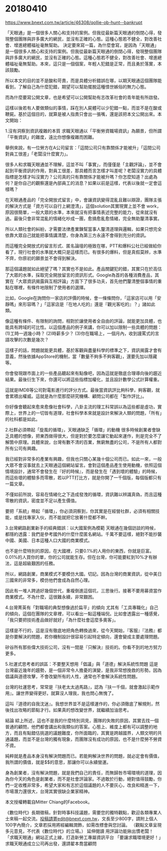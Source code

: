 # 20180410

https://www.bnext.com.tw/article/46308/qollie-ob-hunt--bankrupt

「天眼通」是一個很多人關心和支持的案例。但我從最新篇天眼通的倒閉心得，發現整個團隊與許多廣大的網民，並沒有正確的心態。這種心態若不健全，對改善社會、增進總體福祉毫無幫助。
決定要來寫一篇，為什麼會寫，是因為「天眼通」是一個很多人關心和支持的案例。但我從最新篇天眼通的倒閉心得，發現整個團隊與許多廣大的網民，並沒有正確的心態。這種心態若不健全，對改善社會、增進總體福祉毫無幫助。本來，這只是一個個案，年輕人犯錯是正常，而且勇於落實，本該鼓勵。

所以本文的目的並不是酸和苛責，而是具體分析錯誤在哪，以期天眼通這個團隊能看到，了解自己為什麼犯錯，期望可以幫助擺脫這種憤世嫉俗的無力心態。

而為什麼要寫公開文章，也是希望可以公開幫助有志改革社會的青年能有所啟發。

這樣以後若有人要做類似的事情，踩在別人屍體可以少犯錯一點，而並不是在酸或鞭屍。基於這個目的，就算是被人指責只會出一張嘴，還是該把本文公開出來。本文開始：

1.沒有洞察到資訊複雜的本質
求職天眼通以「平衡勞資職場資訊」為願景，但所謂「平衡資訊」的難度，遠比你想像複雜而困難。

舉例來說，有一位勞方在A公司留言：「這間公司只有靠關係才能被升」「這間公司對員工很差」「老闆沒什麼實力」。

很多人和求職天眼通並不理解，這並不叫「事實」，而僅僅是「主觀評論」，並不會起到平衡資訊的作用，對員工很差，那具體而言怎樣才叫差呢？老闆沒實力的具體指標是怎樣才叫沒實力？公司真的只有靠關係才能被升嗎？你怎麼知道？出處為何？是你自己的觀察還是內部員工的消息？如果以前是這樣，代表以後就一定會這樣嗎？

在天眼通產品的「完全開放式留言」中，會讓資訊變得混亂且難以辯證，團隊主張的解決方式是「資方可以自行上網澄清」，這個solution其實現實上並不會 work，原因很簡單，一般大眾的水準，本來就沒有把事情表述完整的能力，從來就沒有過。最後只會非常混亂的情緒化吵成一團，愈搞愈亂愈情緒，完全無助釐清事實。

所以人類社會的糾紛，才需要法律產業鍊幫當事人釐清道理與邏輯，如果只想完全依靠大眾自己就能把事情講清楚，你身為第三方永遠不會得到充分的資訊。

而這種完全開放式的留言形式、匿名論壇的極致在哪，PTT和爆料公社已經做給你看了，現行社會的水準就大概只是這樣而已。有很多的爆料，但是真假莫辨，水準不齊，你原初的願景並不會得到解決。

那這個議題就如此絕望了嗎？其實也不是如此。產品關鍵犯的錯，其實只在於高估了大眾的水準，採取完全開放留言的資訊形式。Google為首的各種消費產品，其實在「大眾資訊揭露與互相評論」方面下了很多功夫，首先他們釐清整個事情的重點在哪裡，有條件地限制了使用者的選擇。

比如，Google在詢問你一家店的評價的時候，會一條條問你，「這家店可以用「安靜嗎」來形容嗎？」「這家店是『在地人吃的』還是『觀光客吃的』？」諸如此類。

像這種有條件、有限制的詢問，相對於讓使用者全自由的評論，就能更加具體，也能具有跨域的可比性。以這個產品的例子來講，你可以加以限制一些具體的問題：
(1)工時一週幾小時？
(2)時薪多少？
(3)你在職場上，一個月內，收到謾罵式的言語攻擊的次數是幾次？

這樣子的話，問題就能更具體，基於客觀與盡量科學的標準之下，資訊揭露才會有意義，然後依據AppStore的機制，當「數量不夠多不夠客觀」，還要先加以隱藏等。

你會發現跟市面上的一些產品聽起來有點像吧，因為這就是徹底合理導向後的趨近結果。最後衍生下來，你還可以將這些指標加權化，並且設計數學公式計算權重。

這就是IMDB等公司對電影進行的評分方式。最後當資訊評比夠科學，夠客觀，就會累積出權威。這就是為什麼那麼研究機構、顧問公司都在「製作評比」。

你好像會聽起來愈來愈像社會科學，八卦主流的理工科常誤以為這些都是虛功，實際上，世界上的一切皆有道理，社會科學本來就是設計來解決人類的問題，「所有」的社科都是如此。

2.社群必須帶起「旋風的循環」，天眼通缺乏「循環」的動機
很多時候創業者會缺乏具體的想像，把東西做得很大，但是對於要怎麼讓它動起來運作，則是完全不了解箇中原理。具體來說，台灣有數不清的百業，無窮無盡的公司，不是所有人都對所有公司有興趣。

我已經對非常多的產業有興趣，但我也只關心某幾十個公司而已。如此一來，一般大眾不會沒事就去上天眼通這個網站留言。會對這個產品產生使用動機，依照這個情境設計，通常不會發生在『好的時候』，而是發生在「遇到壞的體驗」的時候，而這些壞的體驗多而零散，若以PTT打比方，就是你開了一千個版，每個版都只有一篇文章。

不僅如前所說，容易在情緒化之下造成發洩的循環，資訊難以辨識真偽，而且這種零散的資訊，密度並不足以產生價值。

要把「系統」帶起「循環」，你必須洞察到，你其實是在經營社群，必須有相關技能，或是找專家入伙，而不能就把它放著什麼都不幹。

3.台灣網路創業新手的經典錯誤：以大國案例為模範
天眼通在幾個訪談的時候，都隱約透露：我們是參考國外的什麼什麼匿名網站。千萬不要這樣，絕對不能抄襲中國、美國、日本這種人口大國的商業模式。

也不是什麼特別的原因，在大國裡，只要0.1%的人用你的東西，你就是巨富。0.01%的人買你的單，你的公司就能生存。但在台灣，你可能要紅到10%才有辦法，這是超級艱困的任務。

所以，網路創業，商業模式不要模仿大國。切記。因為台灣的商業資訊，從中美日三國來的非常多，模仿他們會成為自然心理。

因此有一堆人跨過好幾個世代，重複倒進這個坑，三思後行。接著不要用募資當作商業模式。不為什麼，這很難永續，非常艱困。

4.台灣菁英有「對職場的典型想像過於扁平」的傾向
尤其有「工具專職化」自己的傾向，這個在團隊的文章裡，可以看出一點這種端倪。比如會透露出一種感覺，「我只要把技術產品做好就好」「為什麼社會這麼多奧客」。

這樣是不行的，這是沒有徹底地把角色轉換過來，從今天開始，『客服』『法務』都是你要解決的問題，若你機制設計很容易引起特定傾向，還會變成主要處理問題。

矽谷所有那些偉大技術公司，沒有一間是『只解決』技術的。你看不到的地方努力更多。

5.社運式思考者的誤區：不要整天想用「倡議」與「道德」解決系統性問題
這是台灣最近幾年的趨勢，是一個非常令人擔憂的演變，是我非常想挽救的形勢。因為倡議與道德攻擊，不會改變所有的人性，通常也不會解決系統性問題。

台灣的社運思考，常常是『扶老太太過馬路』，認為『扶一千個，就會激起示範作用』。讓世界變得更好。就算沒人理我，我也問心無愧了。

這叫『道德的自我沈迷』。我想世界並不是這樣運作的，你必須徹底了解規則，然後找出攻略的節點才行。如果真的想改變世界，就繼續加油思考。

結論
綜上所述，這也不是我的什麼特別洞見，團隊的失敗的原因，其實去找一個普通的顧問，他們都會講出和我類似的答案。心態上、維度上都有可以調整的地方，而且有點錯估挑選的議題難度，你所面臨的，其實是跨越國界，人類文明的共通議題，而並不是台灣的獨有現象，而團隊沒有成功的原因，也不是什麼勞不勞資不資。

純粹就是產品本身沒有解決問題而已。若能夠解決世界的問題，就必定會有價值，我所謂的價值，就是$$的意思，那讓你可以永續營運。

身為創業者，沒有解決問題，就是我們自己的責任，而無歸咎市場環境的道理，因為你今天的角色是創業者，而不是社會評論家。不過敢於行動，絕對值得鼓勵，你們一定收穫非常多，希望大家和有志於這個議題的人不要灰心，改良和精進一下，市場潛力還很大，台灣其實很缺企業家精神。

本文授權轉載自Mitter Chiang的Facebook。

《數位時代》長期徵稿，針對時事科技議題，需要您的獨特觀點，歡迎各類專業人士來稿一起交流。投稿請寄edit@bnext.com.tw，文長至少800字，請附上個人100字內簡介，文章若採用將經編輯潤飾，如需改標會與您討論。
（觀點文章呈現多元意見，不代表《數位時代》的立場。）
延伸閱讀
用評論功能揪出慣老闆！「求職天眼通」網站正式上線，打造新勞工專屬資訊平台
「要讓求職環境更好！」求職天眼通成立公司再出發，還請翟本喬當顧問
